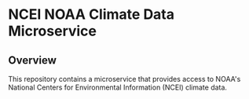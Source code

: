 # NCEI NOAA Climate Data Microservice

## Overview

This repository contains a microservice that provides access to NOAA's National Centers for Environmental Information (NCEI) climate data.
